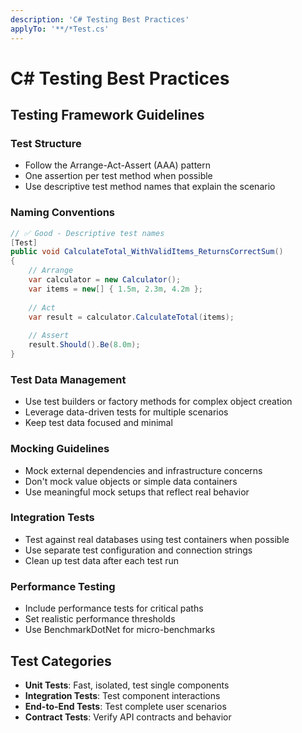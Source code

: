 ```yaml
---
description: 'C# Testing Best Practices'
applyTo: '**/*Test.cs'
---
```


# C# Testing Best Practices

## Testing Framework Guidelines

### Test Structure
- Follow the Arrange-Act-Assert (AAA) pattern
- One assertion per test method when possible
- Use descriptive test method names that explain the scenario

### Naming Conventions
```csharp
// ✅ Good - Descriptive test names
[Test]
public void CalculateTotal_WithValidItems_ReturnsCorrectSum()
{
    // Arrange
    var calculator = new Calculator();
    var items = new[] { 1.5m, 2.3m, 4.2m };
    
    // Act
    var result = calculator.CalculateTotal(items);
    
    // Assert
    result.Should().Be(8.0m);
}
```

### Test Data Management
- Use test builders or factory methods for complex object creation
- Leverage data-driven tests for multiple scenarios
- Keep test data focused and minimal

### Mocking Guidelines
- Mock external dependencies and infrastructure concerns
- Don't mock value objects or simple data containers
- Use meaningful mock setups that reflect real behavior

### Integration Tests
- Test against real databases using test containers when possible
- Use separate test configuration and connection strings
- Clean up test data after each test run

### Performance Testing
- Include performance tests for critical paths
- Set realistic performance thresholds
- Use BenchmarkDotNet for micro-benchmarks

## Test Categories
- **Unit Tests**: Fast, isolated, test single components
- **Integration Tests**: Test component interactions
- **End-to-End Tests**: Test complete user scenarios
- **Contract Tests**: Verify API contracts and behavior
